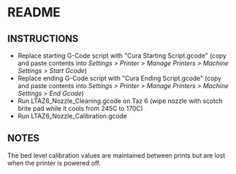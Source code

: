 # README
## INSTRUCTIONS
- Replace starting G-Code script with "Cura Starting Script.gcode" (copy and paste contents into *Settings > Printer > Manage Printers > Machine Settings > Start Gcode*)
- Replace ending G-Code script with "Cura Ending Script.gcode" (copy and paste contents into *Settings > Printer > Manage Printers > Machine Settings > End Gcode*)
- Run LTAZ6_Nozzle_Cleaning.gcode on Taz 6 (wipe nozzle with scotch brite pad while it cools from 245C to 170C)
- Run LTAZ6_Nozzle_Calibration.gcode

## NOTES
The bed level calibration values are maintained between prints but are lost when the printer is powered off.
